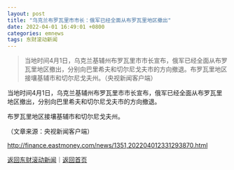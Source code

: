 ```yaml
---
layout: post
title: "乌克兰布罗瓦里市市长：俄军已经全面从布罗瓦里地区撤出"
date: 2022-04-01 16:49:01 +0800
categories: emnews
tags: 东财滚动新闻
---
```

> 当地时间4月1日，乌克兰基辅州布罗瓦里市市长宣布，俄军已经全面从布罗瓦里地区撤出，分别向巴里希夫和切尔尼戈夫市的方向撤退。布罗瓦里地区接壤基辅市和切尔尼戈夫州。（央视新闻客户端）

<p>当地时间4月1日，乌克兰基辅州布罗瓦里市市长宣布，俄军已经全面从布罗瓦里地区撤出，分别向巴里希夫和切尔尼戈夫市的方向撤退。</p>
 <p>布罗瓦里地区接壤基辅市和切尔尼戈夫州。</p><p class="em_media">（文章来源：央视新闻客户端）</p>

<http://finance.eastmoney.com/news/1351,202204012331293870.html>

[返回东财滚动新闻](//finews.withounder.com/emnews/)｜[返回首页](//finews.withounder.com/)